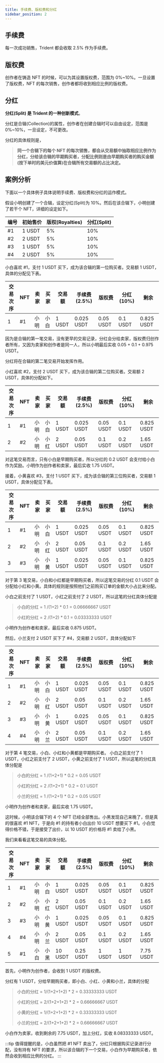 ```yaml
---
title: 手续费、版权费和分红
sidebar_position: 2
---
```


## 手续费

每一次成功销售，Trident 都会收取 2.5% 作为手续费。

## 版权费

创作者在铸造 NFT 的时候，可以为其设置版权费，范围为 0%~10%。一旦设置了版权费，NFT 的每次销售，创作者都将收到相应比例的版权费。

## 分红

**分红(Split) 是 Trident 的一种创新模式**。

分红是合辑(Collection)的属性，创作者在创建合辑时可以自由设定，范围是 0%~10%，一旦设定，不可更改。

分红的具体规则是，

> **同一个合辑下的每个 NFT 的每次销售，都会从交易额中抽取相应比例作为分红，分给该合辑的早期购买者，分配比例则是由早期购买者的购买金额(按下单时的美元价值算)在合辑所有交易额的占比决定。**

## 案例分析

下面以一个具体例子具体说明手续费、版权费和分红的运作模式。

假设小明创建了一个合辑，设定分红(Split)为 10%。然后在该合辑下，小明创建了若干个 NFT，详细的设定如下。

| 编号 | 初始售价 | 版权(Royalties) | 分红(Split) |
| ---- | -------- | --------------- | ----------- |
| #1   | 1 USDT   | 5%              | 10%         |
| #2   | 2 USDT   | 5%              | 10%         |
| #3   | 1 USDT   | 5%              | 10%         |
| #4   | 2 USDT   | 5%              | 10%         |

小白喜欢 #1，支付 1 USDT 买下，成为该合辑的第一位购买者。交易额 1 USDT，具体的分配见下表。

| 交易次序 | NFT | 卖家 | 买家 | 交易额 | 手续费(2.5%) | 版权费    | 分红(10%) | 剩余       |
| -------- | --- | ---- | ---- | ------ | ------------ | --------- | --------- | ---------- |
| 1        | #1  | 小明 | 小白 | 1 USDT | 0.025 USDT   | 0.05 USDT | 0.1 USDT  | 0.825 USDT |

因为是合辑的第一笔交易，没有更早的交易记录，分红会分给卖家，版权费归创作者所有，又因为卖家和创作者是同一人，所以小明最后实收 0.05 + 0.1 + 0.975 USDT。

分红将在合辑的第二笔交易开始发挥作用。

小红喜欢 #2，支付 2 USDT 买下，成为该合辑的第二位购买者。交易额 2 USDT，具体的分配如下。

| 交易次序 | NFT | 卖家 | 买家 | 交易额 | 手续费(2.5%) | 版权费    | 分红(10%) | 剩余       |
| -------- | --- | ---- | ---- | ------ | ------------ | --------- | --------- | ---------- |
| 1        | #1  | 小明 | 小白 | 1 USDT | 0.025 USDT   | 0.05 USDT | 0.1 USDT  | 0.825 USDT |
| 2        | #2  | 小明 | 小红 | 2 USDT | 0.05 USDT    | 0.1 USDT  | 0.2 USDT  | 1.65 USDT  |

对这笔交易而言，只有小白是早期购买者，所以分红的 0.2 USDT 会支付给小白作为奖励。小明作为创作者和卖家，最后实收 1.75 USDT。

接着，小黄喜欢 #3，支付 1 USDT 买下，成为该合辑的第三位购买者，交易额 1 USDT，具体分配见下表。

| 交易次序 | NFT | 卖家 | 买家 | 交易额 | 手续费(2.5%) | 版权费    | 分红(10%) | 剩余       |
| -------- | --- | ---- | ---- | ------ | ------------ | --------- | --------- | ---------- |
| 1        | #1  | 小明 | 小白 | 1 USDT | 0.025 USDT   | 0.05 USDT | 0.1 USDT  | 0.825 USDT |
| 2        | #2  | 小明 | 小红 | 2 USDT | 0.05 USDT    | 0.1 USDT  | 0.2 USDT  | 1.65 USDT  |
| 3        | #3  | 小明 | 小黄 | 1 USDT | 0.025 USDT   | 0.05 USDT | 0.1 USDT  | 0.825 USDT |

对于第 3 笔交易，小白和小红都是早期购买者，所以这笔交易的分红 0.1 USDT 会分配给小红和小黄。具体的规则是按照他们之前购买订单的金额大小占比来分配。

小白之前支付了 1 USDT，小红之前支付了 2 USDT，所以这笔的分红具体分配是

> 小白的分红 = 1 /(1+2) \* 0.1 = 0.06666667 USDT
>
> 小红的分红 = 2 /(1+2) \* 0.1 = 0.03333333 USDT

小明作为创作者和卖家，最后实收 0.875 USDT。

然后，小兰支付 2 USDT 买下了 #4，交易额 2 USDT，具体分配如下

| 交易次序 | NFT | 卖家 | 买家 | 交易额 | 手续费(2.5%) | 版权费    | 分红(10%) | 剩余       |
| -------- | --- | ---- | ---- | ------ | ------------ | --------- | --------- | ---------- |
| 1        | #1  | 小明 | 小白 | 1 USDT | 0.025 USDT   | 0.05 USDT | 0.1 USDT  | 0.825 USDT |
| 2        | #2  | 小明 | 小红 | 2 USDT | 0.05 USDT    | 0.1 USDT  | 0.2 USDT  | 1.65 USDT  |
| 3        | #3  | 小明 | 小黄 | 1 USDT | 0.025 USDT   | 0.05 USDT | 0.1 USDT  | 0.825 USDT |
| 4        | #4  | 小明 | 小兰 | 2 USDT | 0.05 USDT    | 0.1 USDT  | 0.2 USDT  | 1.65 USDT  |

对于第 4 笔交易，小白、小红和小黄都是早期购买者。 小白之前支付了 1 USDT，小红之前支付了 2 USDT，小黄之前支付了 1 USDT，所以这笔的分红具体分配是

> 小白的分红 = 1 /(1+2+1) \* 0.2 = 0.05 USDT
>
> 小红的分红 = 2 /(1+2+1) \* 0.2 = 0.1 USDT
>
> 小兰的分红 = 1 /(1+2+1) \* 0.2 = 0.05 USDT

小明作为创作者和卖家，最后实收 1.75 USDT。

这时候，小明该合辑下的 4 个 NFT 已经全部售出。小黑发现自己来晚了，但是真的很喜欢 #1 NFT，于是向 #1 的持有者小白出价 10 USDT 想要买下 #1。小白觉得价格不错，于是接受了出价，以 10 USDT 的价格将 #1 卖给了小黑。

我们来看看这笔交易的具体分配。

| 交易次序 | NFT | 卖家 | 买家 | 交易额  | 手续费(2.5%) | 版权费    | 分红(10%) | 剩余       |
| -------- | --- | ---- | ---- | ------- | ------------ | --------- | --------- | ---------- |
| 1        | #1  | 小明 | 小白 | 1 USDT  | 0.025 USDT   | 0.05 USDT | 0.1 USDT  | 0.825 USDT |
| 2        | #2  | 小明 | 小红 | 2 USDT  | 0.05 USDT    | 0.1 USDT  | 0.2 USDT  | 1.65 USDT  |
| 3        | #3  | 小明 | 小黄 | 1 USDT  | 0.025 USDT   | 0.05 USDT | 0.1 USDT  | 0.825 USDT |
| 4        | #4  | 小明 | 小兰 | 2 USDT  | 0.05 USDT    | 0.1 USDT  | 0.2 USDT  | 1.65 USDT  |
| 5        | #1  | 小白 | 小黑 | 10 USDT | 0.25 USDT    | 1 USDT    | 1 USDT    | 7.75 USDT  |

首先，小明作为创作者，会收到 1 USDT 的版权费。

分红有 1 USDT，分给早期购买者，即小白、小红、小黄和小兰，具体的分配

> 小白的分红 = 1/(1+2+1+2) \* 2 = 0.33333333 USDT
>
> 小红的分红 = 2/(1+2+1+2) \* 2 = 0.66666667 USDT
>
> 小黄的分红 = 1/(1+2+1+2) \* 2 = 0.33333333 USDT
>
> 小兰的分红 = 2/(1+2+1+2) \* 2 = 0.66666667 USDT

小白作为卖家，收到剩余的 7.75 USDT，加上分红，实收 8.08333333 USDT。

:::tip
值得提醒的是，小白虽然把 #1 NFT 卖出了，分红只根据购买记录进行分配，没有持有 NFT 的要求，所以该合辑的下一个交易，小白作为早期购买者，依然会收到相应比例的分红。
:::
